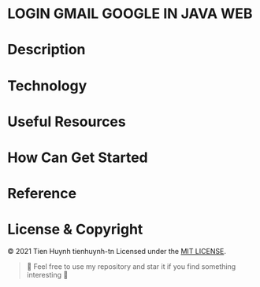 # LOGIN GMAIL GOOGLE IN JAVA WEB

# Description

# Technology

# Useful Resources

# How Can Get Started

# Reference

# License & Copyright
&copy; 2021 Tien Huynh tienhuynh-tn Licensed under the [MIT LICENSE](https://github.com/tienhuynh-tn/login-google-gmail/blob/main/LICENSE).

> :love_you_gesture: Feel free to use my repository and star it if you find something interesting :love_you_gesture:
